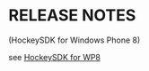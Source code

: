 ﻿RELEASE NOTES
=========
(HockeySDK for Windows Phone 8)

see [HockeySDK for WP8](../HockeySDK_WP75)